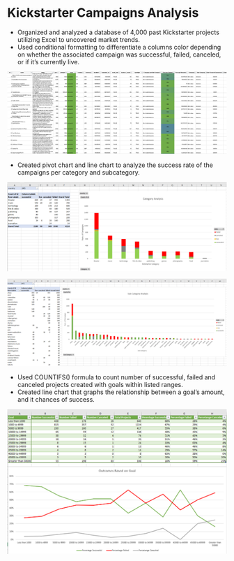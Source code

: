 # Kickstarter Campaigns Analysis

- Organized and analyzed a database of 4,000 past Kickstarter projects utilizing Excel to uncovered market trends.
-	Used conditional formatting to differentiate a columns color depending on whether the associated campaign was successful, failed, canceled, or if it’s currently live.

![Table](Images/FullTable.PNG)


-	Created pivot chart and line chart to analyze the success rate of the campaigns per category and subcategory.

![CategoryStats](Images/CategoryStats.PNG)


![Subcategories](Images/SubcategoryStats.PNG)


-	Used COUNTIFS() formula to count number of successful, failed and canceled projects created with goals within listed ranges.
-	Created line chart that graphs the relationship between a goal’s amount, and it chances of success.

![GoalAnalysis](Images/GoalOutcomes.PNG)
